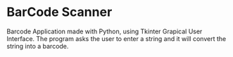# BarCode Scanner

Barcode Application made with Python, using Tkinter Grapical User Interface. The program asks the user to enter a string and it will convert the string into a barcode.
